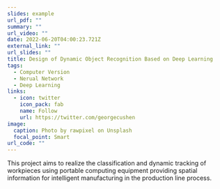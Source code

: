 ```yaml
---
slides: example
url_pdf: ""
summary: ""
url_video: ""
date: 2022-06-20T04:00:23.721Z
external_link: ""
url_slides: ""
title: Design of Dynamic Object Recognition Based on Deep Learning
tags:
  - Computer Version
  - Nerual Network
  - Deep Learning
links:
  - icon: twitter
    icon_pack: fab
    name: Follow
    url: https://twitter.com/georgecushen
image:
  caption: Photo by rawpixel on Unsplash
  focal_point: Smart
url_code: ""
---
```

This project aims to realize the classification and dynamic tracking of workpieces using portable computing equipment providing spatial information for intelligent manufacturing in the
production line process.